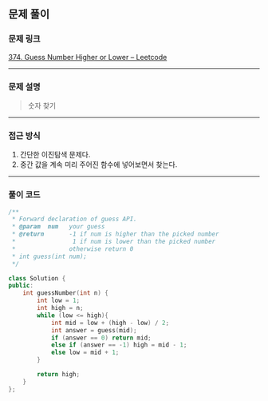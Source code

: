 ##  문제 풀이

###  문제 링크  
[374. Guess Number Higher or Lower – Leetcode](https://leetcode.com/problems/guess-number-higher-or-lower/description/)

---

###  문제 설명  
> 숫자 찾기

---

###  접근 방식  
1. 간단한 이진탐색 문제다.
2. 중간 값을 계속 미리 주어진 함수에 넣어보면서 찾는다.
---

### 풀이 코드

```cpp
/** 
 * Forward declaration of guess API.
 * @param  num   your guess
 * @return 	     -1 if num is higher than the picked number
 *			      1 if num is lower than the picked number
 *               otherwise return 0
 * int guess(int num);
 */

class Solution {
public:
    int guessNumber(int n) {
        int low = 1;
        int high = n;
        while (low <= high){
            int mid = low + (high - low) / 2;
            int answer = guess(mid);
            if (answer == 0) return mid;
            else if (answer == -1) high = mid - 1;
            else low = mid + 1;
        }

        return high;
    }
};
```


